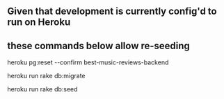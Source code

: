 ## Given that development is currently config'd to run on Heroku 
## these commands below allow re-seeding

heroku pg:reset --confirm best-music-reviews-backend

heroku run rake db:migrate

heroku run rake db:seed